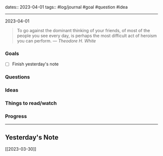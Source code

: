 dates:: 2023-04-01
tags:: #log/journal #goal #question #idea

---
2023-04-01

> To go against the dominant thinking of your friends, of most of the people you see every day, is perhaps the most difficult act of heroism you can perform.
> — <cite>Theodore H. White</cite>

### Goals 

- [ ] Finish yesterday's note


### Questions



### Ideas



### Things to read/watch



### Progress




---
## Yesterday's Note

[[2023-03-30]]


